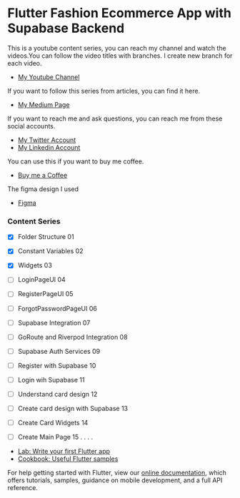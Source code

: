 # Flutter Fashion Ecommerce App with Supabase Backend

This is a youtube content series, you can reach my channel and watch the videos.You can follow the video titles with branches. I create new branch for each video.
- [My Youtube Channel](https://www.youtube.com/channel/UCfmD7uvqcamJlikOk5PWcww)

If you want to follow this series from articles, you can find it here.
- [My Medium Page](https://medium.com/@aydemirerdemomer)

If you want to reach me and ask questions, you can reach me from these social accounts.
- [My Twitter Account](https://twitter.com/aydemireo)
- [My Linkedin Account](https://www.linkedin.com/in/%C3%B6mererdemaydemir/)

You can use this if you want to buy me coffee. 
- [Buy me a Coffee](https://www.buymeacoffee.com/aydemiromer)

The figma design I used
- [Figma](https://t.co/06u1CyECER)


### Content Series

- [x] Folder Structure 01
- [x] Constant Variables 02
- [x] Widgets 03
- [ ] LoginPageUI 04
- [ ] RegisterPageUI 05
- [ ] ForgotPasswordPageUI 06
- [ ] Supabase Integration 07
- [ ] GoRoute and Riverpod Integration 08
- [ ] Supabase Auth Services 09 
- [ ] Register with Supabase 10
- [ ] Login wih Supabase 11
- [ ] Understand card design 12
- [ ] Create card design with Supabase 13
- [ ] Create Card Widgets  14
- [ ] Create Main Page 15
.
.
.
.










- [Lab: Write your first Flutter app](https://flutter.dev/docs/get-started/codelab)
- [Cookbook: Useful Flutter samples](https://flutter.dev/docs/cookbook)

For help getting started with Flutter, view our
[online documentation](https://flutter.dev/docs), which offers tutorials,
samples, guidance on mobile development, and a full API reference.
